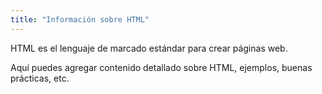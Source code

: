 ```yaml
---
title: "Información sobre HTML"
---
```


HTML es el lenguaje de marcado estándar para crear páginas web.

Aquí puedes agregar contenido detallado sobre HTML, ejemplos, buenas prácticas, etc.

